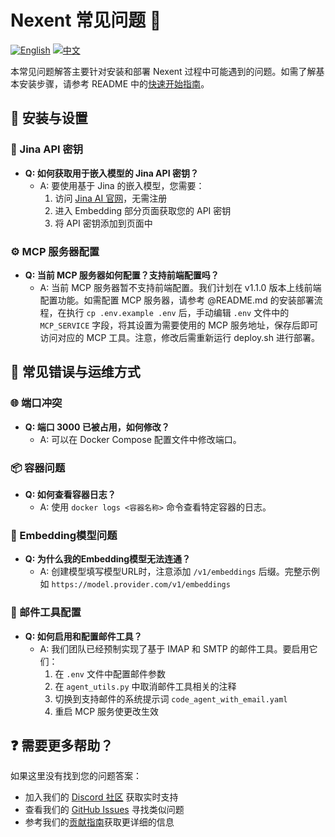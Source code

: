 # Nexent 常见问题 🤔

[![English](https://img.shields.io/badge/English-FAQ-blue)](FAQ.md)
[![中文](https://img.shields.io/badge/中文-FAQ-green)](FAQ_CN.md)

本常见问题解答主要针对安装和部署 Nexent 过程中可能遇到的问题。如需了解基本安装步骤，请参考 README 中的[快速开始指南](../README_CN.md#-先来试试看)。

## 🚀 安装与设置

### 🔑 Jina API 密钥
- **Q: 如何获取用于嵌入模型的 Jina API 密钥？**
  - A: 要使用基于 Jina 的嵌入模型，您需要：
    1. 访问 [Jina AI 官网](https://jina.ai/)，无需注册
    3. 进入 Embedding 部分页面获取您的 API 密钥
    4. 将 API 密钥添加到页面中

### ⚙️ MCP 服务器配置
- **Q: 当前 MCP 服务器如何配置？支持前端配置吗？**
  - A: 当前 MCP 服务器暂不支持前端配置。我们计划在 v1.1.0 版本上线前端配置功能。如需配置 MCP 服务器，请参考 @README.md 的安装部署流程，在执行 `cp .env.example .env` 后，手动编辑 `.env` 文件中的 `MCP_SERVICE` 字段，将其设置为需要使用的 MCP 服务地址，保存后即可访问对应的 MCP 工具。注意，修改后需重新运行 deploy.sh 进行部署。

## 🚫 常见错误与运维方式

### 🌐 端口冲突
- **Q: 端口 3000 已被占用，如何修改？**
  - A: 可以在 Docker Compose 配置文件中修改端口。

### 📦 容器问题
- **Q: 如何查看容器日志？**
  - A: 使用 `docker logs <容器名称>` 命令查看特定容器的日志。

### 🔢 Embedding模型问题
- **Q: 为什么我的Embedding模型无法连通？**
  - A: 创建模型填写模型URL时，注意添加 `/v1/embeddings` 后缀。完整示例如 `https://model.provider.com/v1/embeddings`

### 📧 邮件工具配置
- **Q: 如何启用和配置邮件工具？**
  - A: 我们团队已经预制实现了基于 IMAP 和 SMTP 的邮件工具。要启用它们：
    1. 在 `.env` 文件中配置邮件参数
    2. 在 `agent_utils.py` 中取消邮件工具相关的注释
    3. 切换到支持邮件的系统提示词 `code_agent_with_email.yaml`
    4. 重启 MCP 服务使更改生效

## ❓ 需要更多帮助？

如果这里没有找到您的问题答案：
- 加入我们的 [Discord 社区](https://discord.gg/tb5H3S3wyv) 获取实时支持
- 查看我们的 [GitHub Issues](https://github.com/ModelEngine-Group/nexent/issues) 寻找类似问题
- 参考我们的[贡献指南](CONTRIBUTING_CN.md)获取更详细的信息 